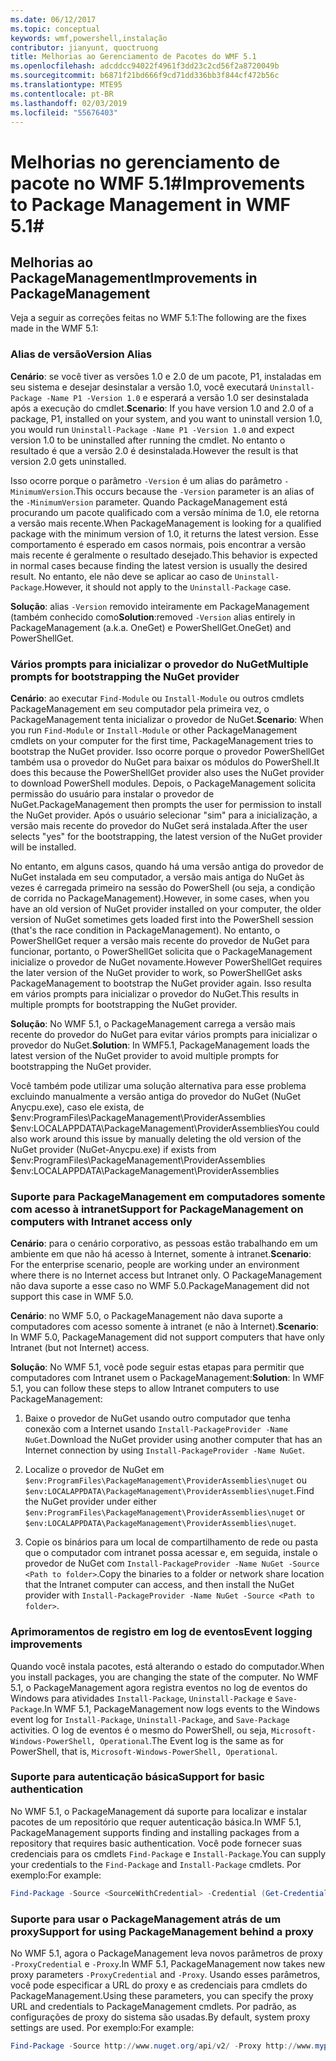 ```yaml
---
ms.date: 06/12/2017
ms.topic: conceptual
keywords: wmf,powershell,instalação
contributor: jianyunt, quoctruong
title: Melhorias ao Gerenciamento de Pacotes do WMF 5.1
ms.openlocfilehash: adcddcc94022f4961f3dd23c2cd56f2a8720049b
ms.sourcegitcommit: b6871f21bd666f9cd71dd336bb3f844cf472b56c
ms.translationtype: MTE95
ms.contentlocale: pt-BR
ms.lasthandoff: 02/03/2019
ms.locfileid: "55676403"
---
```

# <a name="improvements-to-package-management-in-wmf-51"></a><span data-ttu-id="f4c1f-103">Melhorias no gerenciamento de pacote no WMF 5.1#</span><span class="sxs-lookup"><span data-stu-id="f4c1f-103">Improvements to Package Management in WMF 5.1#</span></span>

## <a name="improvements-in-packagemanagement"></a><span data-ttu-id="f4c1f-104">Melhorias ao PackageManagement</span><span class="sxs-lookup"><span data-stu-id="f4c1f-104">Improvements in PackageManagement</span></span> ##
<span data-ttu-id="f4c1f-105">Veja a seguir as correções feitas no WMF 5.1:</span><span class="sxs-lookup"><span data-stu-id="f4c1f-105">The following are the fixes made in the WMF 5.1:</span></span>

### <a name="version-alias"></a><span data-ttu-id="f4c1f-106">Alias de versão</span><span class="sxs-lookup"><span data-stu-id="f4c1f-106">Version Alias</span></span>

<span data-ttu-id="f4c1f-107">**Cenário**: se você tiver as versões 1.0 e 2.0 de um pacote, P1, instaladas em seu sistema e desejar desinstalar a versão 1.0, você executará `Uninstall-Package -Name P1 -Version 1.0` e esperará a versão 1.0 ser desinstalada após a execução do cmdlet.</span><span class="sxs-lookup"><span data-stu-id="f4c1f-107">**Scenario**: If you have version 1.0 and 2.0 of a package, P1, installed on your system, and you want to uninstall version 1.0, you would run `Uninstall-Package -Name P1 -Version 1.0` and expect version 1.0 to be uninstalled after running the cmdlet.</span></span> <span data-ttu-id="f4c1f-108">No entanto o resultado é que a versão 2.0 é desinstalada.</span><span class="sxs-lookup"><span data-stu-id="f4c1f-108">However the result is that version 2.0 gets uninstalled.</span></span>

<span data-ttu-id="f4c1f-109">Isso ocorre porque o parâmetro `-Version` é um alias do parâmetro `-MinimumVersion`.</span><span class="sxs-lookup"><span data-stu-id="f4c1f-109">This occurs because the `-Version` parameter is an alias of the `-MinimumVersion` parameter.</span></span> <span data-ttu-id="f4c1f-110">Quando PackageManagement está procurando um pacote qualificado com a versão mínima de 1.0, ele retorna a versão mais recente.</span><span class="sxs-lookup"><span data-stu-id="f4c1f-110">When PackageManagement is looking for a qualified package with the minimum version of 1.0, it returns the latest version.</span></span> <span data-ttu-id="f4c1f-111">Esse comportamento é esperado em casos normais, pois encontrar a versão mais recente é geralmente o resultado desejado.</span><span class="sxs-lookup"><span data-stu-id="f4c1f-111">This behavior is expected in normal cases because finding the latest version is usually the desired result.</span></span> <span data-ttu-id="f4c1f-112">No entanto, ele não deve se aplicar ao caso de `Uninstall-Package`.</span><span class="sxs-lookup"><span data-stu-id="f4c1f-112">However, it should not apply to the `Uninstall-Package` case.</span></span>

<span data-ttu-id="f4c1f-113">**Solução**: alias `-Version` removido inteiramente em PackageManagement (também conhecido como</span><span class="sxs-lookup"><span data-stu-id="f4c1f-113">**Solution**:removed `-Version` alias entirely in PackageManagement (a.k.a.</span></span> <span data-ttu-id="f4c1f-114">OneGet) e PowerShellGet.</span><span class="sxs-lookup"><span data-stu-id="f4c1f-114">OneGet) and PowerShellGet.</span></span>

### <a name="multiple-prompts-for-bootstrapping-the-nuget-provider"></a><span data-ttu-id="f4c1f-115">Vários prompts para inicializar o provedor do NuGet</span><span class="sxs-lookup"><span data-stu-id="f4c1f-115">Multiple prompts for bootstrapping the NuGet provider</span></span>

<span data-ttu-id="f4c1f-116">**Cenário**: ao executar `Find-Module` ou `Install-Module` ou outros cmdlets PackageManagement em seu computador pela primeira vez, o PackageManagement tenta inicializar o provedor de NuGet.</span><span class="sxs-lookup"><span data-stu-id="f4c1f-116">**Scenario**: When you run `Find-Module` or `Install-Module` or other PackageManagement cmdlets on your computer for the first time, PackageManagement tries to bootstrap the NuGet provider.</span></span> <span data-ttu-id="f4c1f-117">Isso ocorre porque o provedor PowerShellGet também usa o provedor do NuGet para baixar os módulos do PowerShell.</span><span class="sxs-lookup"><span data-stu-id="f4c1f-117">It does this because the PowerShellGet provider also uses the NuGet provider to download PowerShell modules.</span></span> <span data-ttu-id="f4c1f-118">Depois, o PackageManagement solicita permissão do usuário para instalar o provedor de NuGet.</span><span class="sxs-lookup"><span data-stu-id="f4c1f-118">PackageManagement then prompts the user for permission to install the NuGet provider.</span></span> <span data-ttu-id="f4c1f-119">Após o usuário selecionar "sim" para a inicialização, a versão mais recente do provedor do NuGet será instalada.</span><span class="sxs-lookup"><span data-stu-id="f4c1f-119">After the user selects "yes" for the bootstrapping, the latest version of the NuGet provider will be installed.</span></span>

<span data-ttu-id="f4c1f-120">No entanto, em alguns casos, quando há uma versão antiga do provedor de NuGet instalada em seu computador, a versão mais antiga do NuGet às vezes é carregada primeiro na sessão do PowerShell (ou seja, a condição de corrida no PackageManagement).</span><span class="sxs-lookup"><span data-stu-id="f4c1f-120">However, in some cases, when you have an old version of NuGet provider installed on your computer, the older version of NuGet sometimes gets loaded first into the PowerShell session (that's the race condition in PackageManagement).</span></span> <span data-ttu-id="f4c1f-121">No entanto, o PowerShellGet requer a versão mais recente do provedor de NuGet para funcionar, portanto, o PowerShellGet solicita que o PackageManagement inicialize o provedor de NuGet novamente.</span><span class="sxs-lookup"><span data-stu-id="f4c1f-121">However PowerShellGet requires the later version of the NuGet provider to work, so PowerShellGet asks PackageManagement to bootstrap the NuGet provider again.</span></span> <span data-ttu-id="f4c1f-122">Isso resulta em vários prompts para inicializar o provedor do NuGet.</span><span class="sxs-lookup"><span data-stu-id="f4c1f-122">This results in multiple prompts for bootstrapping the NuGet provider.</span></span>

<span data-ttu-id="f4c1f-123">**Solução**: No WMF 5.1, o PackageManagement carrega a versão mais recente do provedor do NuGet para evitar vários prompts para inicializar o provedor do NuGet.</span><span class="sxs-lookup"><span data-stu-id="f4c1f-123">**Solution**: In WMF5.1, PackageManagement loads the latest version of the NuGet provider to avoid multiple prompts for bootstrapping the NuGet provider.</span></span>

<span data-ttu-id="f4c1f-124">Você também pode utilizar uma solução alternativa para esse problema excluindo manualmente a versão antiga do provedor do NuGet (NuGet Anycpu.exe), caso ele exista, de $env:ProgramFiles\PackageManagement\ProviderAssemblies $env:LOCALAPPDATA\PackageManagement\ProviderAssemblies</span><span class="sxs-lookup"><span data-stu-id="f4c1f-124">You could also work around this issue by manually deleting the old version of the NuGet provider (NuGet-Anycpu.exe) if exists from $env:ProgramFiles\PackageManagement\ProviderAssemblies $env:LOCALAPPDATA\PackageManagement\ProviderAssemblies</span></span>


### <a name="support-for-packagemanagement-on-computers-with-intranet-access-only"></a><span data-ttu-id="f4c1f-125">Suporte para PackageManagement em computadores somente com acesso à intranet</span><span class="sxs-lookup"><span data-stu-id="f4c1f-125">Support for PackageManagement on computers with Intranet access only</span></span>

<span data-ttu-id="f4c1f-126">**Cenário**: para o cenário corporativo, as pessoas estão trabalhando em um ambiente em que não há acesso à Internet, somente à intranet.</span><span class="sxs-lookup"><span data-stu-id="f4c1f-126">**Scenario**: For the enterprise scenario, people are working under an environment where there is no Internet access but Intranet only.</span></span> <span data-ttu-id="f4c1f-127">O PackageManagement não dava suporte a esse caso no WMF 5.0.</span><span class="sxs-lookup"><span data-stu-id="f4c1f-127">PackageManagement did not support this case in WMF 5.0.</span></span>

<span data-ttu-id="f4c1f-128">**Cenário**: no WMF 5.0, o PackageManagement não dava suporte a computadores com acesso somente à intranet (e não à Internet).</span><span class="sxs-lookup"><span data-stu-id="f4c1f-128">**Scenario**: In WMF 5.0, PackageManagement did not support computers that have only Intranet (but not Internet) access.</span></span>

<span data-ttu-id="f4c1f-129">**Solução**: No WMF 5.1, você pode seguir estas etapas para permitir que computadores com Intranet usem o PackageManagement:</span><span class="sxs-lookup"><span data-stu-id="f4c1f-129">**Solution**: In WMF 5.1, you can follow these steps to allow Intranet computers to use PackageManagement:</span></span>

1. <span data-ttu-id="f4c1f-130">Baixe o provedor de NuGet usando outro computador que tenha conexão com a Internet usando `Install-PackageProvider -Name NuGet`.</span><span class="sxs-lookup"><span data-stu-id="f4c1f-130">Download the NuGet provider using another computer that has an Internet connection by using `Install-PackageProvider -Name NuGet`.</span></span>

2. <span data-ttu-id="f4c1f-131">Localize o provedor de NuGet em `$env:ProgramFiles\PackageManagement\ProviderAssemblies\nuget` ou `$env:LOCALAPPDATA\PackageManagement\ProviderAssemblies\nuget`.</span><span class="sxs-lookup"><span data-stu-id="f4c1f-131">Find the NuGet provider under either `$env:ProgramFiles\PackageManagement\ProviderAssemblies\nuget`  or  `$env:LOCALAPPDATA\PackageManagement\ProviderAssemblies\nuget`.</span></span>

3. <span data-ttu-id="f4c1f-132">Copie os binários para um local de compartilhamento de rede ou pasta que o computador com intranet possa acessar e, em seguida, instale o provedor de NuGet com `Install-PackageProvider -Name NuGet -Source <Path to folder>`.</span><span class="sxs-lookup"><span data-stu-id="f4c1f-132">Copy the binaries to a folder or network share location that the Intranet computer can access, and then install the NuGet provider with `Install-PackageProvider -Name NuGet -Source <Path to folder>`.</span></span>


### <a name="event-logging-improvements"></a><span data-ttu-id="f4c1f-133">Aprimoramentos de registro em log de eventos</span><span class="sxs-lookup"><span data-stu-id="f4c1f-133">Event logging improvements</span></span>

<span data-ttu-id="f4c1f-134">Quando você instala pacotes, está alterando o estado do computador.</span><span class="sxs-lookup"><span data-stu-id="f4c1f-134">When you install packages, you are changing the state of the computer.</span></span> <span data-ttu-id="f4c1f-135">No WMF 5.1, o PackageManagement agora registra eventos no log de eventos do Windows para atividades `Install-Package`, `Uninstall-Package` e `Save-Package`.</span><span class="sxs-lookup"><span data-stu-id="f4c1f-135">In WMF 5.1, PackageManagement now logs events to the Windows event log for `Install-Package`, `Uninstall-Package`, and `Save-Package` activities.</span></span> <span data-ttu-id="f4c1f-136">O log de eventos é o mesmo do PowerShell, ou seja, `Microsoft-Windows-PowerShell, Operational`.</span><span class="sxs-lookup"><span data-stu-id="f4c1f-136">The Event log  is the same as for PowerShell, that is, `Microsoft-Windows-PowerShell, Operational`.</span></span>

### <a name="support-for-basic-authentication"></a><span data-ttu-id="f4c1f-137">Suporte para autenticação básica</span><span class="sxs-lookup"><span data-stu-id="f4c1f-137">Support for basic authentication</span></span>

<span data-ttu-id="f4c1f-138">No WMF 5.1, o PackageManagement dá suporte para localizar e instalar pacotes de um repositório que requer autenticação básica.</span><span class="sxs-lookup"><span data-stu-id="f4c1f-138">In WMF 5.1, PackageManagement supports finding and installing packages from a repository that requires basic authentication.</span></span> <span data-ttu-id="f4c1f-139">Você pode fornecer suas credenciais para os cmdlets `Find-Package` e `Install-Package`.</span><span class="sxs-lookup"><span data-stu-id="f4c1f-139">You can supply your credentials to the `Find-Package` and `Install-Package` cmdlets.</span></span> <span data-ttu-id="f4c1f-140">Por exemplo:</span><span class="sxs-lookup"><span data-stu-id="f4c1f-140">For example:</span></span>

``` PowerShell
Find-Package -Source <SourceWithCredential> -Credential (Get-Credential)
```
### <a name="support-for-using-packagemanagement-behind-a-proxy"></a><span data-ttu-id="f4c1f-141">Suporte para usar o PackageManagement atrás de um proxy</span><span class="sxs-lookup"><span data-stu-id="f4c1f-141">Support for using PackageManagement behind a proxy</span></span>

<span data-ttu-id="f4c1f-142">No WMF 5.1, agora o PackageManagement leva novos parâmetros de proxy `-ProxyCredential` e `-Proxy`.</span><span class="sxs-lookup"><span data-stu-id="f4c1f-142">In WMF 5.1, PackageManagement now takes new proxy parameters `-ProxyCredential` and `-Proxy`.</span></span> <span data-ttu-id="f4c1f-143">Usando esses parâmetros, você pode especificar a URL do proxy e as credenciais para cmdlets do PackageManagement.</span><span class="sxs-lookup"><span data-stu-id="f4c1f-143">Using these parameters, you can specify the proxy URL and credentials to PackageManagement cmdlets.</span></span> <span data-ttu-id="f4c1f-144">Por padrão, as configurações de proxy do sistema são usadas.</span><span class="sxs-lookup"><span data-stu-id="f4c1f-144">By default, system proxy settings are used.</span></span> <span data-ttu-id="f4c1f-145">Por exemplo:</span><span class="sxs-lookup"><span data-stu-id="f4c1f-145">For example:</span></span>

``` PowerShell
Find-Package -Source http://www.nuget.org/api/v2/ -Proxy http://www.myproxyserver.com -ProxyCredential (Get-Credential)
```
